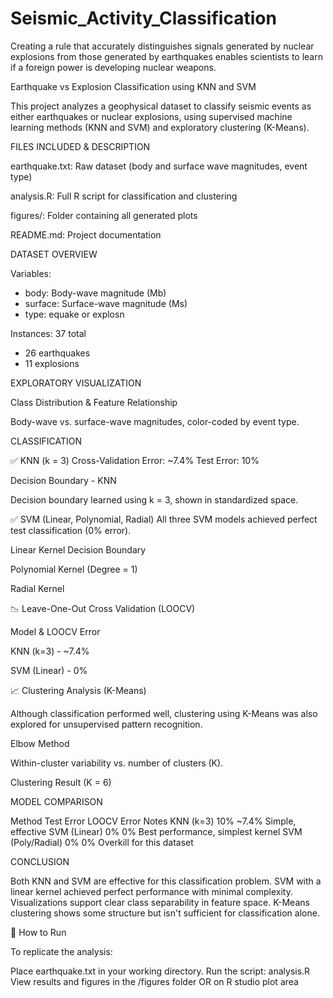 # Seismic_Activity_Classification
Creating a rule that accurately distinguishes signals generated by nuclear explosions from those generated by earthquakes enables scientists to learn if a foreign power is developing nuclear weapons.

Earthquake vs Explosion Classification using KNN and SVM

This project analyzes a geophysical dataset to classify seismic events as either earthquakes or nuclear explosions, using supervised machine learning methods (KNN and SVM) and exploratory clustering (K-Means).


FILES INCLUDED & DESCRIPTION


earthquake.txt: Raw dataset (body and surface wave magnitudes, event type)

analysis.R: Full R script for classification and clustering

figures/: Folder containing all generated plots

README.md: Project documentation


DATASET OVERVIEW

Variables:
- body: Body-wave magnitude (Mb)
- surface: Surface-wave magnitude (Ms)
- type: equake or explosn

Instances: 37 total
- 26 earthquakes
- 11 explosions

EXPLORATORY VISUALIZATION

Class Distribution & Feature Relationship

Body-wave vs. surface-wave magnitudes, color-coded by event type.


CLASSIFICATION

✅ KNN (k = 3)
Cross-Validation Error: ~7.4%
Test Error: 10%

Decision Boundary - KNN

Decision boundary learned using k = 3, shown in standardized space.

✅ SVM (Linear, Polynomial, Radial)
All three SVM models achieved perfect test classification (0% error).

Linear Kernel Decision Boundary

Polynomial Kernel (Degree = 1)

Radial Kernel


📉 Leave-One-Out Cross Validation (LOOCV)

Model & LOOCV Error

KNN (k=3)	- ~7.4%

SVM (Linear) -  0%


📈 Clustering Analysis (K-Means)

Although classification performed well, clustering using K-Means was also explored for unsupervised pattern recognition.


Elbow Method

Within-cluster variability vs. number of clusters (K).

Clustering Result (K = 6)


MODEL COMPARISON

Method	           Test Error	          LOOCV Error	      Notes
KNN (k=3)	           10%	                ~7.4%	       Simple, effective
SVM (Linear)	       0%	                   0%	         Best performance, simplest kernel
SVM (Poly/Radial)  	 0%	                   0%	         Overkill for this dataset


CONCLUSION

Both KNN and SVM are effective for this classification problem.
SVM with a linear kernel achieved perfect performance with minimal complexity.
Visualizations support clear class separability in feature space.
K-Means clustering shows some structure but isn't sufficient for classification alone.

🚀 How to Run

To replicate the analysis:

Place earthquake.txt in your working directory.
Run the script: analysis.R
View results and figures in the /figures folder OR on R studio plot area
